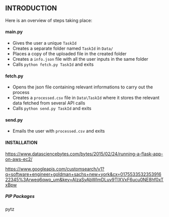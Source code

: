 ## INTRODUCTION

Here is an overview of steps taking place:

#### main.py

- Gives the user a unique `TaskId`
- Creates a separate folder named `TaskId` in `Data/`
- Places a copy of the uploaded file in the created folder
- Creates a `info.json` file with all the user inputs in the same folder
- Calls `python fetch.py TaskId` and exits

#### fetch.py

- Opens the json file containing relevant informations to carry out the process
- Creates a `processed.csv` file in `Data\TaskId` where it stores the relevant data
fetched from several API calls
- Calls `python send.py TaskId` and exits

#### send.py

- Emails the user with `processed.csv` and exits

#### INSTALLATION

https://www.datasciencebytes.com/bytes/2015/02/24/running-a-flask-app-on-aws-ec2/

https://www.googleapis.com/customsearch/v1?q=software+engineer+goldman+sachs+new+york&cx=017553353235391622345%3Arweq6qwp_um&key=AIzaSyAbWlmDLuv9TIXVxF6ucu0NE8hf0xTxBpw

##### PIP Packages

pytz
